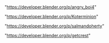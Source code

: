 "https://developer.blender.org/p/angry_boi4"

"https://developer.blender.org/p/Koterminion"

"https://developer.blender.org/p/salmandoherty"

"https://developer.blender.org/p/getcrest"

 
